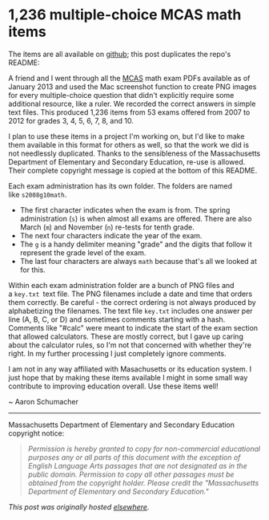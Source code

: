 # 1,236 multiple-choice MCAS math items



The items are all available on <a href="https://github.com/ajschumacher/MCAS_math_mult">github</a>; this post duplicates the repo's README:

A friend and I went through all the&#160;<a href="http://www.doe.mass.edu/mcas/">MCAS</a>&#160;math exam PDFs available as of January 2013 and used the Mac screenshot function to create PNG images for every multiple-choice question that didn't explicitly require some additional resource, like a ruler. We recorded the correct answers in simple text files. This produced 1,236 items from 53 exams offered from 2007 to 2012 for grades 3, 4, 5, 6, 7, 8, and 10.

I plan to use these items in a project I'm working on, but I'd like to make them available in this format for others as well, so that the work we did is not needlessly duplicated. Thanks to the sensibleness of the Massachusetts Department of Elementary and Secondary Education, re-use is allowed. Their complete copyright message is copied at the bottom of this README.

Each exam administration has its own folder. The folders are named like&#160;<code>s2008g10math</code>.

<ul>
	<li>The first character indicates when the exam is from. The spring administration (<code>s</code>) is when almost all exams are offered. There are also March (<code>m</code>) and November (<code>n</code>) re-tests for tenth grade.</li>
	<li>The next four characters indicate the year of the exam.</li>
	<li>The&#160;<code>g</code>&#160;is a handy delimiter meaning "grade" and the digits that follow it represent the grade level of the exam.</li>
	<li>The last four characters are always&#160;<code>math</code>&#160;because that's all we looked at for this.</li>
</ul>
Within each exam administration folder are a bunch of PNG files and a&#160;<code>key.txt&#160;</code>text file. The PNG filenames include a date and time that orders them correctly. Be careful - the correct ordering is not always produced by alphabetizing the filenames. The text file&#160;<code>key.txt</code>&#160;includes one answer per line (A, B, C, or D) and sometimes comments starting with a hash. Comments like "#calc" were meant to indicate the start of the exam section that allowed calculators. These are mostly correct, but I gave up caring about the calculator rules, so I'm not that concerned with whether they're right. In my further processing I just completely ignore comments.

I am not in any way affiliated with Masachusetts or its education system. I just hope that by making these items available I might in some small way contribute to improving education overall. Use these items well!

~ Aaron Schumacher

<hr>

Massachusetts Department of Elementary and Secondary Education copyright notice:
<blockquote><em>Permission is hereby granted to copy for non-commercial educational purposes any or all parts of this document with the exception of English Language Arts passages that are not designated as in the public domain. Permission to copy all other passages must be obtained from the copyright holder. Please credit the "Massachusetts Department of Elementary and Secondary Education."</em></blockquote>



*This post was originally hosted [elsewhere](https://planspacedotorg.wordpress.com/2013/01/21/1236-multiple-choice-mcas-math-items/).*
